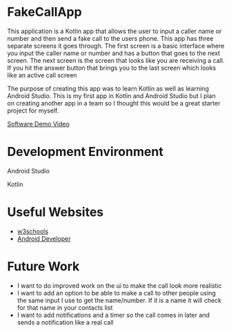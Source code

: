 # FakeCallApp

This application is a Kotlin app that allows the user to input a caller name or number and then send a fake call to the users phone. This app has three separate screens it goes through. The first screen is a basic interface where you input the caller name or number and has a button that goes to the next screen. The next screen is the screen that looks like you are receiving a call. If you hit the answer button that brings you to the last screen which looks like an active call screen 


The purpose of creating this app was to learn Kotlin as well as learning Android Studio. This is my first app in Kotlin and Android Studio but I plan on creating another app in a team so I thought this would be a great starter project for myself.

[Software Demo Video](https://youtu.be/F4akRT67ITI)

# Development Environment

Android Studio

Kotlin

# Useful Websites

* [w3schools](https://www.w3schools.com/KOTLIN/index.php)
* [Android Developer](https://developer.android.com/guide/components/intents-filters)

# Future Work

* I want to do improved work on the ui to make the call look more realistic 
* I want to add an option to be able to make a call to other people using the same input I use to get the name/number. If it is a name it will check for that name in your contacts list
* I want to add notifications and a timer so the call comes in later and sends a notification like a real call

